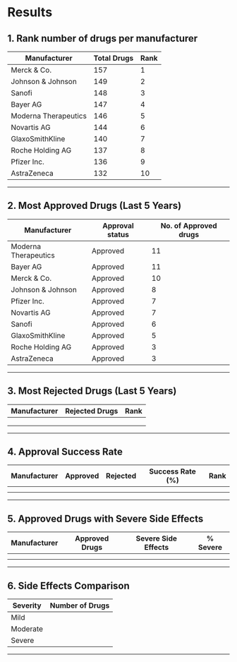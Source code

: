 # Results

## 1. Rank number of drugs per manufacturer  

| Manufacturer         | Total Drugs | Rank |
|----------------------|-------------|------|
| Merck & Co.          | 157         | 1    |
| Johnson & Johnson    | 149         | 2    |
| Sanofi               | 148         | 3    |
| Bayer AG             | 147         | 4    |
| Moderna Therapeutics | 146         | 5    |
| Novartis AG          | 144         | 6    |
| GlaxoSmithKline      | 140         | 7    |
| Roche Holding AG     | 137         | 8    |
| Pfizer Inc.          | 136         | 9    |
| AstraZeneca          | 132         | 10   |
---------------------------------------------

## 2. Most Approved Drugs (Last 5 Years)

|     Manufacturer     | Approval status | No. of Approved drugs |
|----------------------|-----------------|-----------------------|
| Moderna Therapeutics | Approved        |  11                   |
| Bayer AG             | Approved        |  11                   | 
| Merck & Co.          | Approved        |  10                   |
| Johnson & Johnson    | Approved        |   8                   |
| Pfizer Inc.          | Approved        |   7                   |
| Novartis AG          | Approved        |   7                   |
| Sanofi               | Approved        |   6                   |
| GlaxoSmithKline       | Approved        |   5                    |
| Roche Holding AG      | Approved        |   3                    |
| AstraZeneca           | Approved        |   3                    || |
--------------------------------------------------------------------

## 3. Most Rejected Drugs (Last 5 Years)
| Manufacturer | Rejected Drugs | Rank |
|--------------|----------------|------|
|              |                |      |
|              |                |      |
|              |                |      |

---

## 4. Approval Success Rate
| Manufacturer | Approved | Rejected | Success Rate (%) | Rank |
|--------------|----------|----------|------------------|------|
|              |          |          |                  |      |
|              |          |          |                  |      |

---

## 5. Approved Drugs with Severe Side Effects
| Manufacturer | Approved Drugs | Severe Side Effects | % Severe |
|--------------|----------------|---------------------|----------|
|              |                |                     |          |
|              |                |                     |          |

---

## 6. Side Effects Comparison
| Severity   | Number of Drugs |
|------------|-----------------|
| Mild       |                 |
| Moderate   |                 |
| Severe     |                 |

---



	

